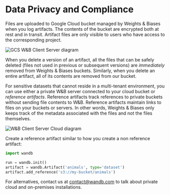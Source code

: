 # Data Privacy and Compliance

Files are uploaded to Google Cloud bucket managed by Weights & Biases when you log artifacts. The contents of the bucket are encrypted both at rest and in transit. Artifact files are only visible to users who have access to the corresponding project.

![GCS W&B Client Server diagram](</images/artifacts/data_and_privacy_compliance_1.png>)

When you delete a version of an artifact, all the files that can be safely deleted (files not used in previous or subsequent versions) are _immediately_ removed from Weights & Biases buckets. Similarly, when you delete an entire artifact, all of its contents are removed from our bucket.

For sensitive datasets that cannot reside in a multi-tenant environment, you can use either a private W&B server connected to your cloud bucket or _reference artifacts_. Reference artifacts track references to private buckets without sending file contents to W&B. Reference artifacts maintain links to files on your buckets or servers. In other words, Weights & Biases only keeps track of the metadata associated with the files and not the files themselves.

![W&B Client Server Cloud diagram](</images/artifacts/data_and_privacy_compliance_2.png>)

Create a reference artifact similar to how you create a non reference artifact:

```python
import wandb

run = wandb.init()
artifact = wandb.Artifact('animals', type='dataset')
artifact.add_reference('s3://my-bucket/animals')
```

For alternatives, contact us at [contact@wandb.com](mailto:contact@wandb.com) to talk about private cloud and on-premises installations.
